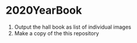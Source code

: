 # 2020YearBook

1. Output the hall book as list of individual images
2. Make a copy of the this repository
